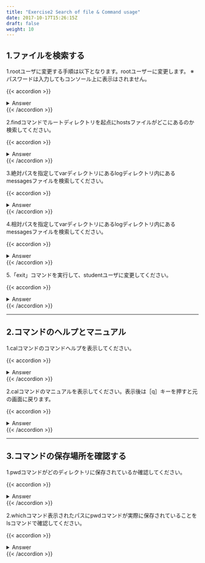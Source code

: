 ```yaml
---
title: "Exercise2 Search of file & Command usage"
date: 2017-10-17T15:26:15Z
draft: false
weight: 10
---
```


## 1.ファイルを検索する

1.rootユーザに変更する手順は以下となります。rootユーザーに変更します。
※パスワードは入力してもコンソール上に表示はされません。

{{< accordion >}}
<details style="margin-top: 10px;">
<summary>Answer</summary>
<div>
<pre>
$ su -
パスワード:tokyoec
#
</pre>
</div>
</details>
{{< /accordion >}}

2.findコマンドでルートディレクトリを起点にhostsファイルがどこにあるのか検索してください。

{{< accordion >}}
<details style="margin-top: 10px;">
<summary>Answer</summary>
<div>
<pre>
# find / -name hosts
/etc/hosts
/etc/avahi/hosts
</pre>
</div>
</details>
{{< /accordion >}}

3.絶対パスを指定してvarディレクトリにあるlogディレクトリ内にあるmessagesファイルを検索してください。

{{< accordion >}}
<details style="margin-top: 10px;">
<summary>Answer</summary>
<div>
<pre>
# find /var/log -name messages
/var/log/messages
</pre>
</div>
</details>
{{< /accordion >}}

4.相対パスを指定してvarディレクトリにあるlogディレクトリ内にあるmessagesファイルを検索してください。

{{< accordion >}}
<details style="margin-top: 10px;">
<summary>Answer</summary>
<div>
<pre>
# cd /
# find ./var/log -name messages
./var/log/messages
</pre>
</div>
</details>
{{< /accordion >}}

5.「exit」コマンドを実行して、studentユーザに変更してください。

{{< accordion >}}
<details style="margin-top: 10px;">
<summary>Answer</summary>
<div>
<pre>
# exit
$
</pre>
</div>
</details>
{{< /accordion >}}

***

## 2.コマンドのヘルプとマニュアル

1.calコマンドのコマンドヘルプを表示してください。

{{< accordion >}}
<details style="margin-top: 10px;">
<summary>Answer</summary>
<div>
<pre>
$ cal --help
使い方:
cal [オプション] [[[日] 月] 年]
cal [options] <timestamp|monthname>
 
カレンダーまたはその一部を表示します。
引数を付けない場合は今月を表示します。
 
オプション:
-1, --one             1 か月分だけを表示します (既定値)
-3, --three           3 か月分の日付を表示します
-n, --months <num>    show num months starting with date's month
-S, --span            span the date when displaying multiple months
-s, --sunday          週の開始を日曜日にします
-m, --monday          週の開始を月曜日にします
-j, --julian          use day-of-year for all calendars
    --reform <val>    Gregorian reform date (1752|gregorian|iso|julian)
    --iso             --reform=iso と同じ
-y, --year            年全体を表示します
-Y, --twelve          show the next twelve months
-w, --week[=<num>]    US または ISO-8601 形式の週番号を表示
    --color[=<時期>]  メッセージを色づけします
                          (auto、always、never のどれか)
                          カラー表示はデフォルトで有効です
 
-h, --help            このヘルプを表示します
-V, --version         バージョンを表示します
 
詳しくは cal(1) をお読みください。
</pre>
</div>
</details>
{{< /accordion >}}

2.calコマンドのマニュアルを表示してください。表示後は［q］キーを押すと元の画面に戻ります。

{{< accordion >}}
<details style="margin-top: 10px;">
<summary>Answer</summary>
<div>
<pre>
$ man cal
  CAL(1)                                                                User Commands                                                                CAL(1)

  NAME
         cal - display a calendar
  
  SYNOPSIS
         cal [options] [[[day] month] year]
         cal [options] [timestamp|monthname]
  
  DESCRIPTION
         cal displays a simple calendar.  If no arguments are specified, the current month is displayed.
  
         The month may be specified as a number (1-12), as a month name or as an abbreviated month name according to the current locales.
  
         Two different calendar systems are used, Gregorian and Julian.  These are nearly identical systems with Gregorian making a small adjustment to the
         frequency of leap years; this facilitates improved synchronization with solar events like the equinoxes.  The Gregorian calendar reform was intro‐
         duced in 1582, but its adoption continued up to 1923.  By default cal uses the adoption date of 3 Sept 1752.  From that date forward the Gregorian
         calendar is displayed; previous dates use the Julian calendar system.  11 days were removed at the time of adoption to bring the calendar in  sync
         with  solar  events.   So Sept 1752 has a mix of Julian and Gregorian dates by which the 2nd is followed by the 14th (the 3rd through the 13th are
         absent).
  
         Optionally, either the proleptic Gregorian calendar or the Julian calendar may be used exclusively.  See --reform below.
  
  OPTIONS
         -1, --one
                Display single month output.  (This is the default.)
  
         -3, --three
                Display three months spanning the date.
  
         -n , --months number
                Display number of months, starting from the month containing the date.
  
         -S, --span
                Display months spanning the date.
  
         -s, --sunday
                Display Sunday as the first day of the week.
  
         -m, --monday
                Display Monday as the first day of the week.
  
         --iso  Display the proleptic Gregorian calendar exclusively.  See --reform below.
  
         -j, --julian
                Use day-of-year numbering for all calendars.  These are also called ordinal days.  Ordinal days range from 1 to 366.  This option does  not
                switch from the Gregorian to the Julian calendar system, that is controlled by the --reform option.
  
                Sometimes  Gregorian calendars using ordinal dates are referred to as Julian calendars.  This can be confusing due to the many date related
                conventions that use Julian in their name: (ordinal) julian date, julian (calendar) date, (astronomical)  julian  date,  (modified)  julian
                date,  and more.  This option is named julian, because ordinal days are identified as julian by the POSIX standard.  However, be aware that
                cal also uses the Julian calendar system.  See DESCRIPTION above.
  
         --reform val
                This option sets the adoption date of the Gregorian calendar reform.  Calendar dates previous to reform use  the  Julian  calendar  system.
                Calendar dates after reform use the Gregorian calendar system.  The argument val can be:
  
                ・ 1752 - sets 3 September 1752 as the reform date (default).  This is when the Gregorian calendar reform was adopted by the British Empire.
  
                ・ gregorian  - display Gregorian calendars exclusively.  This special placeholder sets the reform date below the smallest year that cal can
                  use; meaning all calendar output uses the Gregorian calendar system.  This is called the  proleptic  Gregorian  calendar,  because  dates
                  prior to the calendar system's creation use extrapolated values.
  
                ・ iso  - alias of gregorian.  The ISO 8601 standard for the representation of dates and times in information interchange requires using the
                  proleptic Gregorian calendar.
  
                ・ julian - display Julian calendars exclusively.  This special placeholder sets the reform date above the largest year that  cal  can  use;
                  meaning all calendar output uses the Julian calendar system.
  
                See DESCRIPTION above.
  
         -y, --year
                Display a calendar for the whole year.
  
         -Y, --twelve
                Display a calendar for the next twelve months.
  
         -w, --week[=number]
                Display week numbers in the calendar (US or ISO-8601).
  
         --color[=when]
                Colorize  the output.  The optional argument when can be auto, never or always.  If the when argument is omitted, it defaults to auto.  The
                colors can be disabled; for the current built-in default see the --help output.  See also the COLORS section.
  
         -V, --version
                Display version information and exit.
  
         -h, --help
                Display help text and exit.
  
  PARAMETERS
         Single digits-only parameter (e.g. 'cal 2020')
                Specifies the year to be displayed; note the year must be fully specified: cal 89 will not display a calendar for 1989.
  
         Single string parameter (e.g. 'cal tomorrow' or 'cal August')
                Specifies timestamp or a month name (or abbreviated name) according to the current locales.
  
                The special placeholders are accepted when parsing timestamp, "now" may be used to refer to the current time, "today", "yesterday", "tomor‐
                row" refer to of the current day, the day before or the next day, respectively.
  
                The  relative date specifications are also accepted, in this case "+" is evaluated to the current time plus the specified time span. Corre‐
                spondingly, a time span that is prefixed with "-" is evaluated to the current time minus the specified time  span,  for  example  '+2days'.
                Instead  of prefixing the time span with "+" or "-", it may also be suffixed with a space and the word "left" or "ago" (for example '1 week
                ago').
  CAL(1)                                                                User Commands                                                                CAL(1)
  
  NAME
         cal - display a calendar
  
  SYNOPSIS
         cal [options] [[[day] month] year]
         cal [options] [timestamp|monthname]
  
  DESCRIPTION
         cal displays a simple calendar.  If no arguments are specified, the current month is displayed.
  
         The month may be specified as a number (1-12), as a month name or as an abbreviated month name according to the current locales.
  
         Two different calendar systems are used, Gregorian and Julian.  These are nearly identical systems with Gregorian making a small adjustment to the
         frequency of leap years; this facilitates improved synchronization with solar events like the equinoxes.  The Gregorian calendar reform was intro‐
         duced in 1582, but its adoption continued up to 1923.  By default cal uses the adoption date of 3 Sept 1752.  From that date forward the Gregorian
         calendar is displayed; previous dates use the Julian calendar system.  11 days were removed at the time of adoption to bring the calendar in  sync
         with  solar  events.   So Sept 1752 has a mix of Julian and Gregorian dates by which the 2nd is followed by the 14th (the 3rd through the 13th are
         absent).
  
         Optionally, either the proleptic Gregorian calendar or the Julian calendar may be used exclusively.  See --reform below.
  
  OPTIONS
         -1, --one
                Display single month output.  (This is the default.)
  
         -3, --three
                Display three months spanning the date.
  
         -n , --months number
                Display number of months, starting from the month containing the date.
  
         -S, --span
                Display months spanning the date.
  
         -s, --sunday
                Display Sunday as the first day of the week.
  
         -m, --monday
                Display Monday as the first day of the week.
  
         --iso  Display the proleptic Gregorian calendar exclusively.  See --reform below.
  
         -j, --julian
                Use day-of-year numbering for all calendars.  These are also called ordinal days.  Ordinal days range from 1 to 366.  This option does  not
                switch from the Gregorian to the Julian calendar system, that is controlled by the --reform option.
  
                Sometimes  Gregorian calendars using ordinal dates are referred to as Julian calendars.  This can be confusing due to the many date related
                conventions that use Julian in their name: (ordinal) julian date, julian (calendar) date, (astronomical)  julian  date,  (modified)  julian
                date,  and more.  This option is named julian, because ordinal days are identified as julian by the POSIX standard.  However, be aware that
                cal also uses the Julian calendar system.  See DESCRIPTION above.
  
         --reform val
                This option sets the adoption date of the Gregorian calendar reform.  Calendar dates previous to reform use  the  Julian  calendar  system.
                Calendar dates after reform use the Gregorian calendar system.  The argument val can be:
  
                ・ 1752 - sets 3 September 1752 as the reform date (default).  This is when the Gregorian calendar reform was adopted by the British Empire.
  
                ・ gregorian  - display Gregorian calendars exclusively.  This special placeholder sets the reform date below the smallest year that cal can
                  use; meaning all calendar output uses the Gregorian calendar system.  This is called the  proleptic  Gregorian  calendar,  because  dates
                  prior to the calendar system's creation use extrapolated values.
  
                ・ iso  - alias of gregorian.  The ISO 8601 standard for the representation of dates and times in information interchange requires using the
                  proleptic Gregorian calendar.
  
                ・ julian - display Julian calendars exclusively.  This special placeholder sets the reform date above the largest year that  cal  can  use;
                  meaning all calendar output uses the Julian calendar system.
  
                See DESCRIPTION above.
  
         -y, --year
                Display a calendar for the whole year.
  
         -Y, --twelve
                Display a calendar for the next twelve months.
  
         -w, --week[=number]
                Display week numbers in the calendar (US or ISO-8601).
  
         --color[=when]
                Colorize  the output.  The optional argument when can be auto, never or always.  If the when argument is omitted, it defaults to auto.  The
                colors can be disabled; for the current built-in default see the --help output.  See also the COLORS section.
  
         -V, --version
                Display version information and exit.
  
         -h, --help
                Display help text and exit.
  
  PARAMETERS
         Single digits-only parameter (e.g. 'cal 2020')
                Specifies the year to be displayed; note the year must be fully specified: cal 89 will not display a calendar for 1989.
  
         Single string parameter (e.g. 'cal tomorrow' or 'cal August')
                Specifies timestamp or a month name (or abbreviated name) according to the current locales.
  
                The special placeholders are accepted when parsing timestamp, "now" may be used to refer to the current time, "today", "yesterday", "tomor‐
                row" refer to of the current day, the day before or the next day, respectively.
  
                The  relative date specifications are also accepted, in this case "+" is evaluated to the current time plus the specified time span. Corre‐
                spondingly, a time span that is prefixed with "-" is evaluated to the current time minus the specified time  span,  for  example  '+2days'.
                Instead  of prefixing the time span with "+" or "-", it may also be suffixed with a space and the word "left" or "ago" (for example '1 week
                ago').
  
         Two parameters (e.g. 'cal 11 2020')
                Denote the month (1 - 12) and year.
  
         Three parameters (e.g. 'cal 25 11 2020')
                Denote the day (1-31), month and year, and the day will be highlighted if the calendar is displayed on a terminal.  If  no  parameters  are
                specified, the current month's calendar is displayed.
  
  NOTES
         A year starts on January 1.  The first day of the week is determined by the locale or the --sunday and --monday options.
  
         The week numbering depends on the choice of the first day of the week.  If it is Sunday then the customary North American numbering is used, where
         1 January is in week number 1.  If it is Monday then the ISO 8601 standard week numbering is used, where the first Thursday is in week number 1.
  
  COLORS
         Implicit coloring can be disabled as follows:
  
                touch /etc/terminal-colors.d/cal.disable
  
         See terminal-colors.d(5) for more details about colorization configuration.
  
  BUGS
         The default cal output uses 3 September 1752 as the Gregorian calendar reform date.  The historical reform  dates for the other locales, including
         its introduction in October 1582, are not implemented.
  
         Alternative calendars, such as the Umm al-Qura, the Solar Hijri, the Ge'ez, or the lunisolar Hindu, are not supported.
  
  HISTORY
         A cal command appeared in Version 6 AT&T UNIX.
  
  AVAILABILITY
         The cal command is part of the util-linux package and is available from https://www.kernel.org/pub/linux/utils/util-linux/.
  
  util-linux                                                             January 2018                                                                CAL(1)
</pre>
</div>
</details>
{{< /accordion >}}

***

## 3.コマンドの保存場所を確認する

1.pwdコマンドがどのディレクトリに保存されているか確認してください。

{{< accordion >}}
<details style="margin-top: 10px;">
<summary>Answer</summary>
<div>
<pre>
$ which pwd
/usr/bin/pwd
</pre>
</div>
</details>
{{< /accordion >}}

2.whichコマンド表示されたパスにpwdコマンドが実際に保存されていることをlsコマンドで確認してください。

{{< accordion >}}
<details style="margin-top: 10px;">
<summary>Answer</summary>
<div>
<pre>
$ ls /usr/bin/pwd
/usr/bin/pwd
</pre>
</div>
</details>
{{< /accordion >}}